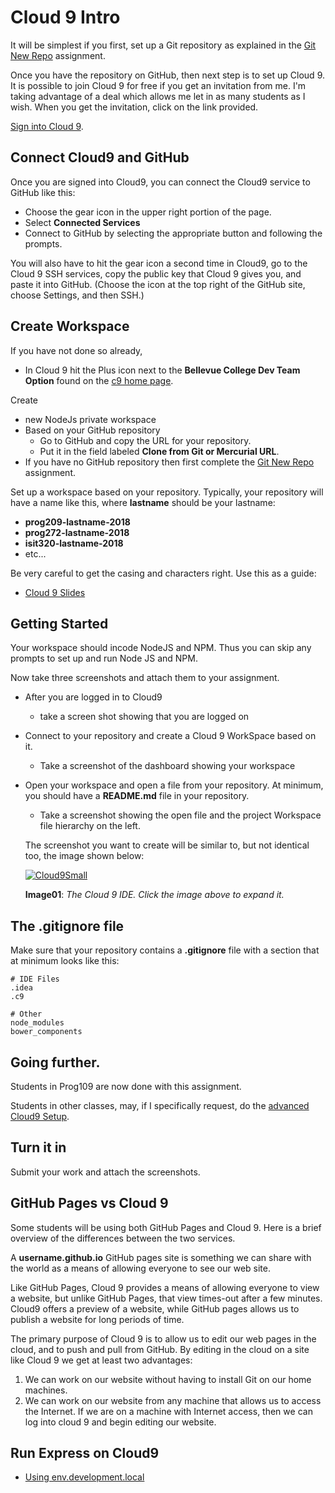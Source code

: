# Cloud 9 Intro

It will be simplest if you first, set up a Git repository as explained in the [Git New Repo][gnr] assignment.

Once you have the repository on GitHub, then next step is to set up Cloud 9. It is possible to join Cloud 9 for free if you get an invitation from me. I'm taking advantage of a deal which allows me let in as many students as I wish. When you get the invitation, click on the link provided.

[Sign into Cloud 9][c9login].

## Connect Cloud9 and GitHub

Once you are signed into Cloud9, you can connect the Cloud9 service to GitHub like this:

- Choose the gear icon in the upper right portion of the page.
- Select **Connected Services**
- Connect to GitHub by selecting the appropriate button and following the prompts.

You will also have to hit the gear icon a second time in Cloud9, go to the Cloud 9 SSH services, copy the public key that Cloud 9 gives you, and paste it into GitHub. (Choose the icon at the top right of the GitHub site, choose Settings, and then SSH.)

## Create Workspace

If you have not done so already,

- In Cloud 9 hit the Plus icon next to the **Bellevue College Dev Team Option** found on the [c9 home page](https://c9.io).

Create
  - new NodeJs private workspace
  - Based on your GitHub repository
    - Go to GitHub and copy the URL for your repository.
    - Put it in the field labeled **Clone from Git or Mercurial URL**.
  - If you have no GitHub repository then first complete the [Git New Repo][gnr] assignment.

Set up a workspace based on your repository. Typically, your repository will have a name like this, where **lastname** should be your lastname:

- **prog209-lastname-2018**
- **prog272-lastname-2018**
- **isit320-lastname-2018**
- etc...

Be very careful to get the casing and characters right. Use this as a guide:

* [Cloud 9 Slides](http://bit.ly/elf-cloud9)

## Getting Started

Your workspace should incode NodeJS and NPM. Thus you can skip any prompts to set up and run Node JS and NPM.

Now take three screenshots and attach them to your assignment.

- After you are logged in to Cloud9
  - take a screen shot showing that you are logged on
- Connect to your repository and create a Cloud 9 WorkSpace based on it.
  - Take a screenshot of the dashboard showing your workspace
- Open your workspace and open a file from your repository. At minimum, you should have a **README.md** file in your repository.
  - Take a screenshot showing the open file and the project Workspace file hierarchy on the left.

  The screenshot you want to create will be similar to, but not identical too, the image shown below:

  [![Cloud9Small][cloud9Small]][Cloud9]

  **Image01**: *The Cloud 9 IDE. Click the image above to expand it.*


## The .gitignore file

Make sure that your repository contains a **.gitignore** file with a section that at minimum looks like this:

```
# IDE Files
.idea
.c9

# Other
node_modules
bower_components
```

## Going further.

Students in Prog109 are now done with this assignment.

Students in other classes, may, if I specifically request, do the [advanced Cloud9 Setup][ac9].

## Turn it in

Submit your work and attach the screenshots.

## GitHub Pages vs Cloud 9

Some students will be using both GitHub Pages and Cloud 9. Here is a brief overview of the differences between the two services.

A **username.github.io** GitHub pages site is something we can share with the world as a means of allowing everyone to see our web site.

Like GitHub Pages, Cloud 9 provides a means of allowing everyone to view a website, but unlike GitHub Pages, that view times-out after a few minutes. Cloud9 offers a preview of a website, while GitHub pages allows us to publish a website for long periods of time.

The primary purpose of Cloud 9 is to allow us to edit our web pages in the cloud, and to push and pull from GitHub. By editing in the cloud on a site like Cloud 9 we get at least two advantages:

1. We can work on our website without having to install Git on our home machines.
2. We can work on our website from any machine that allows us to access the Internet. If we are on a machine with Internet access, then we can log into cloud 9 and begin editing our website.

## Run Express on Cloud9

- [Using env.development.local][edl]

<!---------------------------->
<!-- Links in this document -->
<!---------------------------->

[ac9]: CloudNine/CloudNineAdvanced.html

[edl]: http://www.ccalvert.net/books/CloudNotes/Assignments/React/RestBasics.html#cloud-9-client

[gnr]: https://www.elvenware.com/teach/assignments/GitNewRepo.html

[c9login]: https://c9.io/login
[cloud9]: https://s3.amazonaws.com/bucket01.elvenware.com/images/Cloud9Intro01.png
[cloud9Small]: https://s3.amazonaws.com/bucket01.elvenware.com/images/Cloud9IntroSmall01.png
[jsobjects]: https://github.com/charliecalvert/JsObjects/blob/master/README.md

[webpack-c9]: https://github.com/webpack/webpack-dev-server/issues/230
